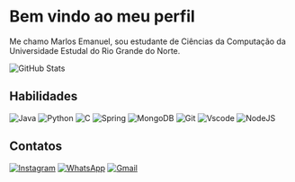 # Bem vindo ao meu perfil
Me chamo Marlos Emanuel, sou estudante de Ciências da Computação da Universidade Estudal do Rio Grande do Norte.

![GitHub Stats](https://github-readme-stats.vercel.app/api?username=MarlosEmanuel&theme=transparent&bg_color=000&border_color=30A3DC&show_icons=true&icon_color=30A3DC&title_color=fff&text_color=30A3DC)
## Habilidades
![Java](https://img.shields.io/badge/java-%2330A3DC.svg?style=for-the-badge&logo=openjdk&logoColor=white)
![Python](https://img.shields.io/badge/python-30A3DC?style=for-the-badge&logo=python&logoColor=fff)
![C](https://img.shields.io/badge/C-30A3DC?style=for-the-badge&logo=c&logoColor=white)
![Spring](https://img.shields.io/badge/spring-%2330A3DC.svg?style=for-the-badge&logo=spring&logoColor=white)
![MongoDB](https://img.shields.io/badge/MongoDB-%2330A3DC.svg?style=for-the-badge&logo=mongodb&logoColor=white)
![Git](https://img.shields.io/badge/GIT-30A3DC?style=for-the-badge&logo=git&logoColor=white)
![Vscode](https://img.shields.io/badge/Vscode-30A3DC?style=for-the-badge&logo=visual-studio-code&logoColor=white)
![NodeJS](https://img.shields.io/badge/node.js-30A3DC?style=for-the-badge&logo=node.js&logoColor=white)

## Contatos
[![Instagram](https://img.shields.io/badge/-Instagram-%2330A3DC?style=for-the-badge&logo=instagram&logoColor=white)](https://www.instagram.com/eimarlone/)
[![WhatsApp](https://img.shields.io/badge/WhatsApp-30A3DC?style=for-the-badge&logo=whatsapp&logoColor=white)](https://wa.me/+5584987421217)
[![Gmail](https://img.shields.io/badge/Gmail-30A3DC?style=for-the-badge&logo=gmail&logoColor=white)](mailto:marlosemanuel28@gmail.com)